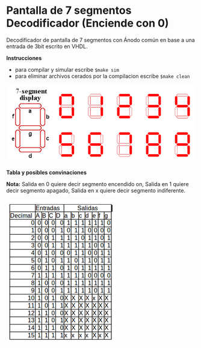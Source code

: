 # Pantalla de 7 segmentos Decodificador (Enciende con 0)
Decodificador de pantalla de 7  segmentos con Ánodo común en base a una entrada de 3bit escrito en VHDL.

**Instrucciones**

- para compilar y simular escribe `$make sim`
- para eliminar archivos cerados por la compilacion escribe `$make clean`

![GitHub Logo](/imagenes/pantalla.png)

**Tabla y posibles convinaciones**

**Nota:** Salida en 0 quiere decir segmento encendido on, Salida en 1 quiere decir segmento apagado, Salida en x quiere decir segmento indiferente.


![GitHub Logo](/imagenes/tabla.png)
